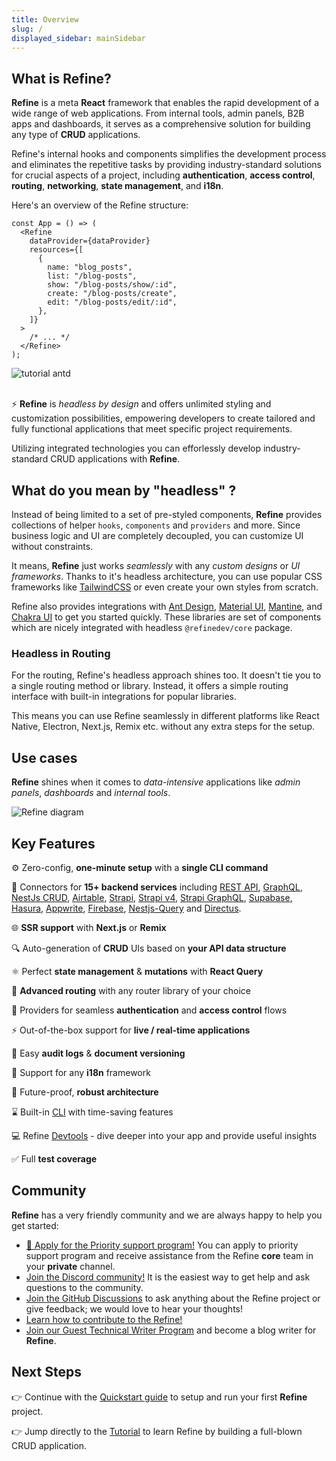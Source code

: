 ```yaml
---
title: Overview
slug: /
displayed_sidebar: mainSidebar
---
```


## What is Refine?

**Refine** is a meta **React** framework that enables the rapid development of a wide range of web applications. From internal tools, admin panels, B2B apps and dashboards, it serves as a comprehensive solution for building any type of **CRUD** applications.

Refine's internal hooks and components simplifies the development process and eliminates the repetitive tasks by providing industry-standard solutions for crucial aspects of a project, including **authentication**, **access control**, **routing**, **networking**, **state management**, and **i18n**.

Here's an overview of the Refine structure:

```tsx title="App.tsx"
const App = () => (
  <Refine
    dataProvider={dataProvider}
    resources={[
      {
        name: "blog_posts",
        list: "/blog-posts",
        show: "/blog-posts/show/:id",
        create: "/blog-posts/create",
        edit: "/blog-posts/edit/:id",
      },
    ]}
  >
    /* ... */
  </Refine>
);
```

 <div  >
  <img   src="https://refine.ams3.cdn.digitaloceanspaces.com/website/static/tutorial/tutorial-generic-app.png" alt="tutorial antd" />
</div>

<br/>

⚡ **Refine** is _headless by design_ and offers unlimited styling and customization possibilities, empowering developers to create tailored and fully functional applications that meet specific project requirements.

Utilizing integrated technologies you can efforlessly develop industry-standard CRUD applications with **Refine**.

## What do you mean by "headless" ?

Instead of being limited to a set of pre-styled components, **Refine** provides collections of helper `hooks`, `components` and `providers` and more. Since business logic and UI are completely decoupled, you can customize UI without constraints.

It means, **Refine** just works _seamlessly_ with any _custom designs_ or _UI frameworks_. Thanks to it's headless architecture, you can use popular CSS frameworks like [TailwindCSS](https://tailwindcss.com/) or even create your own styles from scratch.

Refine also provides integrations with [Ant Design](https://ant.design/), [Material UI](https://mui.com/material-ui/getting-started/overview/), [Mantine](https://mantine.dev/), and [Chakra UI](https://chakra-ui.com/) to get you started quickly. These libraries are set of components which are nicely integrated with headless `@refinedev/core` package.

### Headless in Routing

For the routing, Refine's headless approach shines too. It doesn't tie you to a single routing method or library. Instead, it offers a simple routing interface with built-in integrations for popular libraries.

This means you can use Refine seamlessly in different platforms like React Native, Electron, Next.js, Remix etc. without any extra steps for the setup.

## Use cases

**Refine** shines when it comes to _data-intensive_ applications like _admin panels_, _dashboards_ and _internal tools_.

<img src="https://refine.ams3.cdn.digitaloceanspaces.com/website/static/img/diagram.png" alt="Refine diagram" />

## Key Features

⚙️ Zero-config, **one-minute setup** with a **single CLI command**

🔌 Connectors for **15+ backend services** including [REST API](https://github.com/refinedev/refine/tree/master/packages/simple-rest), [GraphQL](https://github.com/refinedev/refine/tree/master/packages/graphql), [NestJs CRUD](https://github.com/refinedev/refine/tree/master/packages/nestjsx-crud), [Airtable](https://github.com/refinedev/refine/tree/master/packages/airtable), [Strapi](https://github.com/refinedev/refine/tree/master/packages/strapi), [Strapi v4](https://github.com/refinedev/refine/tree/master/packages/strapi-v4), [Strapi GraphQL](https://github.com/refinedev/refine/tree/master/packages/strapi-graphql), [Supabase](https://github.com/refinedev/refine/tree/master/packages/supabase), [Hasura](https://github.com/refinedev/refine/tree/master/packages/hasura), [Appwrite](https://github.com/refinedev/refine/tree/master/packages/appwrite), [Firebase](https://firebase.google.com/), [Nestjs-Query](https://github.com/refinedev/refine/tree/master/packages/nestjs-query) and [Directus](https://directus.io/).

🌐 **SSR support** with **Next.js** or **Remix**

🔍 Auto-generation of **CRUD** UIs based on **your API data structure**

⚛ Perfect **state management** & **mutations** with **React Query**

🔀 **Advanced routing** with any router library of your choice

🔐 Providers for seamless **authentication** and **access control** flows

⚡ Out-of-the-box support for **live / real-time applications**

📄 Easy **audit logs** & **document versioning**

💬 Support for any **i18n** framework

💪 Future-proof, **robust architecture**

⌛️ Built-in [CLI](https://refine.dev/docs/packages/documentation/cli/) with time-saving features

💻 Refine [Devtools](https://github.com/refinedev/refine/blob/master/packages/devtools/README.md) - dive deeper into your app and provide useful insights

✅ Full **test coverage**

## Community

**Refine** has a very friendly community and we are always happy to help you get started:

- [🌟 Apply for the Priority support program!](https://s.refine.dev/enterprise) You can apply to priority support program and receive assistance from the Refine **core** team in your **private** channel.
- [Join the Discord community!](https://discord.gg/refine) It is the easiest way to get help and ask questions to the community.
- [Join the GitHub Discussions](https://github.com/refinedev/refine/discussions) to ask anything about the Refine project or give feedback; we would love to hear your thoughts!
- [Learn how to contribute to the Refine!](/docs/guides-concepts/contributing/)
- [Join our Guest Technical Writer Program](https://refine.dev/blog/refine-writer-program/) and become a blog writer for **Refine**.

## Next Steps

👉 Continue with the [Quickstart guide](/docs/getting-started/quickstart/) to setup and run your first **Refine** project.

👉 Jump directly to the [Tutorial](/docs/tutorial/introduction/index/) to learn Refine by building a full-blown CRUD application.
